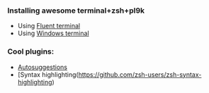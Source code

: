 ### Installing awesome terminal+zsh+pl9k

- Using [Fluent terminal](https://dev.to/dylantientcheu/transforming-your-ugly-windows-terminal-to-a-unicorn-577k)
- Using [Windows terminal](https://blog.bobbyallen.me/2019/08/03/an-awesome-linux-terminal-with-microsoft-terminal-and-oh-my-zsh-on-windows-10/)

### Cool plugins:

- [Autosuggestions](https://github.com/zsh-users/zsh-autosuggestions)
- [Syntax highlighting(https://github.com/zsh-users/zsh-syntax-highlighting)
